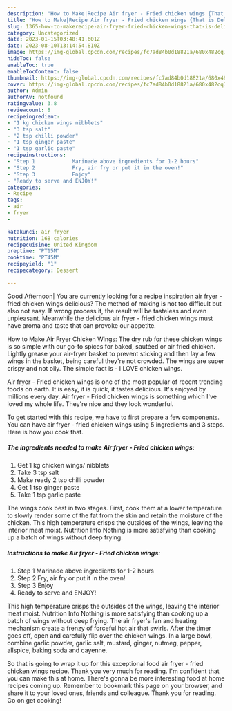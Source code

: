 ```yaml
---
description: "How to Make|Recipe Air fryer - Fried chicken wings {That is Delicious"
title: "How to Make|Recipe Air fryer - Fried chicken wings {That is Delicious"
slug: 1365-how-to-makerecipe-air-fryer-fried-chicken-wings-that-is-delicious
category: Uncategorized
date: 2023-01-15T03:48:41.601Z
date: 2023-08-10T13:14:54.810Z
image: https://img-global.cpcdn.com/recipes/fc7ad84b0d18821a/680x482cq70/air-fryer-fried-chicken-wings-recipe-main-photo.jpg
hideToc: false
enableToc: true
enableTocContent: false
thumbnail: https://img-global.cpcdn.com/recipes/fc7ad84b0d18821a/680x482cq70/air-fryer-fried-chicken-wings-recipe-main-photo.jpg
cover: https://img-global.cpcdn.com/recipes/fc7ad84b0d18821a/680x482cq70/air-fryer-fried-chicken-wings-recipe-main-photo.jpg
author: Admin
authorAv: notfound
ratingvalue: 3.8
reviewcount: 8
recipeingredient:
- "1 kg chicken wings nibblets"
- "3 tsp salt"
- "2 tsp chilli powder"
- "1 tsp ginger paste"
- "1 tsp garlic paste"
recipeinstructions:
- "Step 1            Marinade above ingredients for 1-2 hours"
- "Step 2            Fry, air fry or put it in the oven!"
- "Step 3            Enjoy"
- "Ready to serve and ENJOY!"
categories:
- Recipe
tags:
- air
- fryer
- 

katakunci: air fryer  
nutrition: 168 calories
recipecuisine: United Kingdom
preptime: "PT15M"
cooktime: "PT45M"
recipeyield: "1"
recipecategory: Dessert

---
```



Good Afternoon| You are currently looking for a recipe inspiration air fryer - fried chicken wings delicious? The method of making is not too difficult but also not easy. If wrong process it, the result will be tasteless and even unpleasant. Meanwhile the delicious air fryer - fried chicken wings must have aroma and taste that can provoke our appetite.





How to Make Air Fryer Chicken Wings: The dry rub for these chicken wings is so simple with our go-to spices for baked, sautéed or air fried chicken. Lightly grease your air-fryer basket to prevent sticking and then lay a few wings in the basket, being careful they&#39;re not crowded. The wings are super crispy and not oily. The simple fact is - I LOVE chicken wings.

Air fryer - Fried chicken wings is one of the most popular of recent trending foods on earth. It is easy, it is quick, it tastes delicious. It's enjoyed by millions every day. Air fryer - Fried chicken wings is something which I've loved my whole life. They're nice and they look wonderful.


To get started with this recipe, we have to first prepare a few components. You can have air fryer - fried chicken wings using 5 ingredients and 3 steps. Here is how you cook that.

<!--inarticleads1-->

##### The ingredients needed to make Air fryer - Fried chicken wings:

1. Get 1 kg chicken wings/ nibblets
1. Take 3 tsp salt
1. Make ready 2 tsp chilli powder
1. Get 1 tsp ginger paste
1. Take 1 tsp garlic paste


The wings cook best in two stages. First, cook them at a lower temperature to slowly render some of the fat from the skin and retain the moisture of the chicken. This high temperature crisps the outsides of the wings, leaving the interior meat moist. Nutrition Info Nothing is more satisfying than cooking up a batch of wings without deep frying. 

<!--inarticleads2-->

##### Instructions to make Air fryer - Fried chicken wings:

1. Step 1            Marinade above ingredients for 1-2 hours
1. Step 2            Fry, air fry or put it in the oven!
1. Step 3            Enjoy
1. Ready to serve and ENJOY!

This high temperature crisps the outsides of the wings, leaving the interior meat moist. Nutrition Info Nothing is more satisfying than cooking up a batch of wings without deep frying. The air fryer&#39;s fan and heating mechanism create a frenzy of forceful hot air that swirls. After the timer goes off, open and carefully flip over the chicken wings. In a large bowl, combine garlic powder, garlic salt, mustard, ginger, nutmeg, pepper, allspice, baking soda and cayenne. 

So that is going to wrap it up for this exceptional food air fryer - fried chicken wings recipe. Thank you very much for reading. I'm confident that you can make this at home. There's gonna be more interesting food at home recipes coming up. Remember to bookmark this page on your browser, and share it to your loved ones, friends and colleague. Thank you for reading. Go on get cooking!
